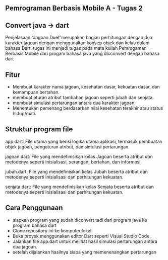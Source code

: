 ## Pemrograman Berbasis Mobile A - Tugas 2

## Convert java -> dart
Penjelasaan "Jagoan Duel"merupakan bagian  perhitungan dengan dua karakter jagoan dengan menggunakan konsep objek dan kelas dalam bahasa Dart.
tugas ini menjadi tugas pada mata kuliah Pemrogaman Berbasis Mobile dari progam bahasa java yang dicconvert dengan bahasa dart

## Fitur
- Membuat karakter nama jagoan, kesehatan dasar, kekuatan dasar, dan kemampuan bertahan.
- membuat aturan atribut tambahan jagoan seperti jubah dan senjata.
- membuat simulasi  pertarungan antara dua karakter jagoan.
- Menentukan  pemenang berdasarkan nilai kesehatan terakhir atau status hidup/mati.


## Struktur program file 
app.dart: File utama yang berisi logika utama aplikasi, termasuk pembuatan objek jagoan, pengaturan atribut, dan simulasi pertarungan.

jagoan.dart: File yang mendefinisikan kelas Jagoan beserta atribut dan metodenya seperti inisialisasi, serangan, bertahan, dan informasi.

jubah.dart: File yang mendefinisikan kelas Jubah beserta atribut dan metodenya seperti inisialisasi dan perhitungan kekuatan.

senjata.dart: File yang mendefinisikan kelas Senjata beserta atribut dan metodenya seperti inisialisasi dan perhitungan kekuatan.

## Cara Penggunaan
- siapkan program yang sudah diconvert tadi dari program java ke program bahasa dart
- Clone repository ini ke komputer lokal.
- Buka proyek menggunakan editor Dart seperti Visual Studio Code.
- Jalankan file app.dart untuk melihat hasil simulasi pertarungan antara dua jagoan.
- setelah dijalankan hasilnya siapa yang memenenangkan pertarungan 

